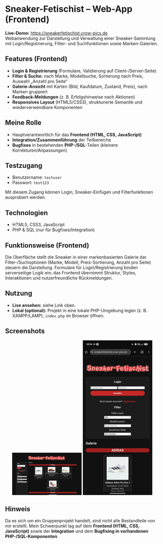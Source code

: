 # Sneaker-Fetischist – Web-App (Frontend)

**Live-Demo:** https://sneakerfetischist.crow-pics.de  
Webanwendung zur Darstellung und Verwaltung einer Sneaker-Sammlung mit Login/Registrierung, Filter- und Suchfunktionen sowie Marken-Galerien.

## Features (Frontend)
- **Login & Registrierung** (Formulare, Validierung auf Client-/Server-Seite)
- **Filter & Suche:** nach Marke, Modellsuche, Sortierung nach Preis, Auswahl „Anzahl pro Seite“
- **Galerie-Ansicht** mit Karten (Bild, Kaufdatum, Zustand, Preis), nach Marken gruppiert
- **Feedback-Meldungen** (z. B. Erfolgshinweise nach Aktionen)
- **Responsives Layout** (HTML5/CSS3), strukturierte Semantik und wiederverwendbare Komponenten

## Meine Rolle
- Hauptverantwortlich für das **Frontend (HTML, CSS, JavaScript)**
- **Integration/Zusammenführung** der Teilbereiche
- **Bugfixes** in bestehenden **PHP-/SQL**-Teilen (kleinere Korrekturen/Anpassungen)

## Testzugang
- Benutzername: `testuser`  
- Passwort: `test123`  

Mit diesem Zugang können Login, Sneaker-Einfügen und Filterfunktionen ausprobiert werden.

## Technologien
- HTML5, CSS3, JavaScript
- PHP & SQL (nur für Bugfixes/Integration)

## Funktionsweise (Frontend)
Die Oberfläche stellt die Sneaker in einer markenbasierten Galerie dar. Filter-/Suchoptionen (Marke, Modell, Preis-Sortierung, Anzahl pro Seite) steuern die Darstellung. Formulare für Login/Registrierung binden serverseitige Logik ein; das Frontend übernimmt Struktur, Styles, Interaktionen und nutzerfreundliche Rückmeldungen.

## Nutzung
- **Live ansehen:** siehe Link oben.
- **Lokal (optional):** Projekt in eine lokale PHP-Umgebung legen (z. B. XAMPP/LAMP), `index.php` im Browser öffnen.

## Screenshots
<p float="left" align="center">
  <img src="images/screenshot.png" alt="Desktop-Ansicht" width="45%"/>
  <img src="images/screenshotmobile.png" alt="Mobile-Ansicht" width="45%"/>
</p>

## Hinweis
Da es sich um ein Gruppenprojekt handelt, sind nicht alle Bestandteile von mir erstellt. Mein Schwerpunkt lag auf dem **Frontend (HTML, CSS, JavaScript)** sowie der **Integration** und dem **Bugfixing in vorhandenen PHP-/SQL-Komponenten**.
